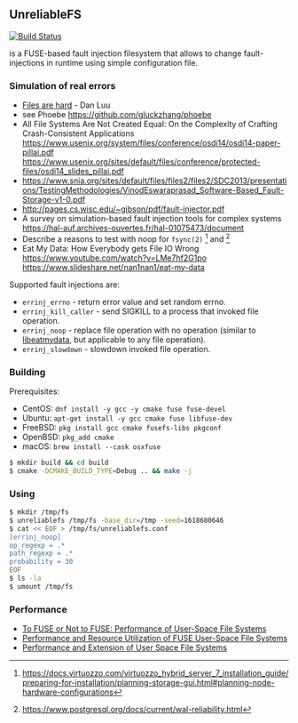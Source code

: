 ## UnreliableFS

[![Build Status](https://api.cirrus-ci.com/github/ligurio/unreliablefs.svg)](https://cirrus-ci.com/github/ligurio/unreliablefs)

is a FUSE-based fault injection filesystem that allows to change
fault-injections in runtime using simple configuration file.

### Simulation of real errors

- [Files are hard](https://danluu.com/file-consistency/) - Dan Luu
- see Phoebe https://github.com/gluckzhang/phoebe
- All File Systems Are Not Created Equal: On the Complexity of Crafting Crash-Consistent Applications
https://www.usenix.org/system/files/conference/osdi14/osdi14-paper-pillai.pdf
https://www.usenix.org/sites/default/files/conference/protected-files/osdi14_slides_pillai.pdf
- https://www.snia.org/sites/default/files/files2/files2/SDC2013/presentations/TestingMethodologies/VinodEswaraprasad_Software-Based_Fault-Storage-v1-0.pdf
- http://pages.cs.wisc.edu/~gibson/pdf/fault-injector.pdf
- A survey on simulation-based fault injection tools for complex systems
https://hal-auf.archives-ouvertes.fr/hal-01075473/document
- Describe a reasons to test with noop for `fsync(2)` [^1] and [^2]
- Eat My Data: How Everybody gets File IO Wrong
https://www.youtube.com/watch?v=LMe7hf2G1po
https://www.slideshare.net/nan1nan1/eat-my-data

[^1]: https://docs.virtuozzo.com/virtuozzo_hybrid_server_7_installation_guide/preparing-for-installation/planning-storage-gui.html#planning-node-hardware-configurations
[^2]: https://www.postgresql.org/docs/current/wal-reliability.html

Supported fault injections are:

- `errinj_errno` - return error value and set random errno.
- `errinj_kill_caller` - send SIGKILL to a process that invoked file operation.
- `errinj_noop` - replace file operation with no operation
  (similar to [libeatmydata](https://github.com/stewartsmith/libeatmydata),
  but applicable to any file operation).
- `errinj_slowdown` - slowdown invoked file operation.

### Building

Prerequisites:

- CentOS: `dnf install -y gcc -y cmake fuse fuse-devel`
- Ubuntu: `apt-get install -y gcc cmake fuse libfuse-dev`
- FreeBSD: `pkg install gcc cmake fusefs-libs pkgconf`
- OpenBSD: `pkg_add cmake`
- macOS: `brew install --cask osxfuse`

```sh
$ mkdir build && cd build
$ cmake -DCMAKE_BUILD_TYPE=Debug .. && make -j
```

### Using

```sh
$ mkdir /tmp/fs
$ unreliablefs /tmp/fs -base_dir=/tmp -seed=1618680646
$ cat << EOF > /tmp/fs/unreliablefs.conf
[errinj_noop]
op_regexp = .*
path_regexp = .*
probability = 30
EOF
$ ls -la
$ umount /tmp/fs
```

### Performance

- [To FUSE or Not to FUSE: Performance of User-Space File Systems](https://www.usenix.org/conference/fast17/technical-sessions/presentation/vangoor)
- [Performance and Resource Utilization of FUSE User-Space File Systems](https://dl.acm.org/doi/fullHtml/10.1145/3310148)
- [Performance and Extension of User Space File Systems](https://core.ac.uk/download/pdf/193586624.pdf)
